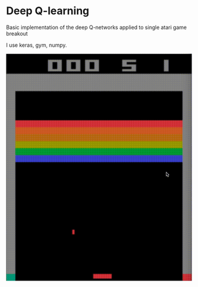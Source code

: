 # Deep Q-learning
Basic implementation of the deep Q-networks applied to single atari game breakout 

I use keras, gym, numpy.

![gif](demo.gif)
